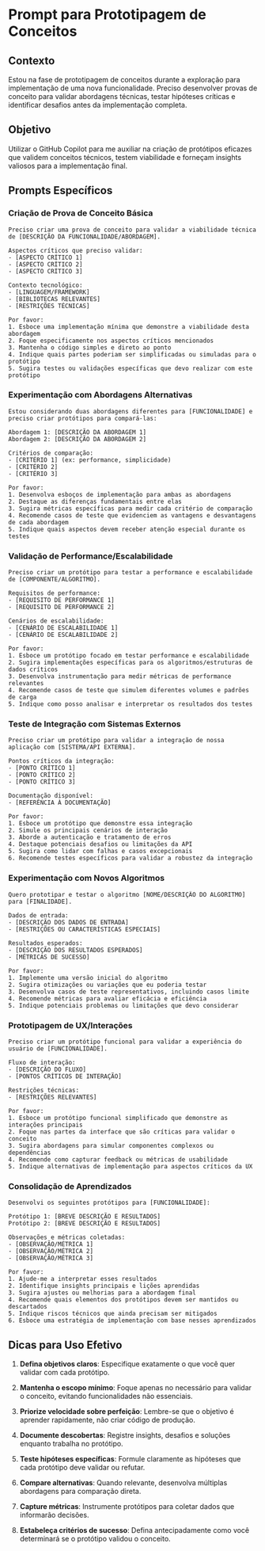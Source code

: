 # Prompt para Prototipagem de Conceitos

## Contexto

Estou na fase de prototipagem de conceitos durante a exploração para implementação de uma nova funcionalidade. Preciso desenvolver provas de conceito para validar abordagens técnicas, testar hipóteses críticas e identificar desafios antes da implementação completa.

## Objetivo

Utilizar o GitHub Copilot para me auxiliar na criação de protótipos eficazes que validem conceitos técnicos, testem viabilidade e forneçam insights valiosos para a implementação final.

## Prompts Específicos

### Criação de Prova de Conceito Básica

```
Preciso criar uma prova de conceito para validar a viabilidade técnica de [DESCRIÇÃO DA FUNCIONALIDADE/ABORDAGEM].

Aspectos críticos que preciso validar:
- [ASPECTO CRÍTICO 1]
- [ASPECTO CRÍTICO 2]
- [ASPECTO CRÍTICO 3]

Contexto tecnológico:
- [LINGUAGEM/FRAMEWORK]
- [BIBLIOTECAS RELEVANTES]
- [RESTRIÇÕES TÉCNICAS]

Por favor:
1. Esboce uma implementação mínima que demonstre a viabilidade desta abordagem
2. Foque especificamente nos aspectos críticos mencionados
3. Mantenha o código simples e direto ao ponto
4. Indique quais partes poderiam ser simplificadas ou simuladas para o protótipo
5. Sugira testes ou validações específicas que devo realizar com este protótipo
```

### Experimentação com Abordagens Alternativas

```
Estou considerando duas abordagens diferentes para [FUNCIONALIDADE] e preciso criar protótipos para compará-las:

Abordagem 1: [DESCRIÇÃO DA ABORDAGEM 1]
Abordagem 2: [DESCRIÇÃO DA ABORDAGEM 2]

Critérios de comparação:
- [CRITÉRIO 1] (ex: performance, simplicidade)
- [CRITÉRIO 2]
- [CRITÉRIO 3]

Por favor:
1. Desenvolva esboços de implementação para ambas as abordagens
2. Destaque as diferenças fundamentais entre elas
3. Sugira métricas específicas para medir cada critério de comparação
4. Recomende casos de teste que evidenciem as vantagens e desvantagens de cada abordagem
5. Indique quais aspectos devem receber atenção especial durante os testes
```

### Validação de Performance/Escalabilidade

```
Preciso criar um protótipo para testar a performance e escalabilidade de [COMPONENTE/ALGORITMO].

Requisitos de performance:
- [REQUISITO DE PERFORMANCE 1]
- [REQUISITO DE PERFORMANCE 2]

Cenários de escalabilidade:
- [CENÁRIO DE ESCALABILIDADE 1]
- [CENÁRIO DE ESCALABILIDADE 2]

Por favor:
1. Esboce um protótipo focado em testar performance e escalabilidade
2. Sugira implementações específicas para os algoritmos/estruturas de dados críticos
3. Desenvolva instrumentação para medir métricas de performance relevantes
4. Recomende casos de teste que simulem diferentes volumes e padrões de carga
5. Indique como posso analisar e interpretar os resultados dos testes
```

### Teste de Integração com Sistemas Externos

```
Preciso criar um protótipo para validar a integração de nossa aplicação com [SISTEMA/API EXTERNA].

Pontos críticos da integração:
- [PONTO CRÍTICO 1]
- [PONTO CRÍTICO 2]
- [PONTO CRÍTICO 3]

Documentação disponível:
- [REFERÊNCIA À DOCUMENTAÇÃO]

Por favor:
1. Esboce um protótipo que demonstre essa integração
2. Simule os principais cenários de interação
3. Aborde a autenticação e tratamento de erros
4. Destaque potenciais desafios ou limitações da API
5. Sugira como lidar com falhas e casos excepcionais
6. Recomende testes específicos para validar a robustez da integração
```

### Experimentação com Novos Algoritmos

```
Quero prototipar e testar o algoritmo [NOME/DESCRIÇÃO DO ALGORITMO] para [FINALIDADE].

Dados de entrada:
- [DESCRIÇÃO DOS DADOS DE ENTRADA]
- [RESTRIÇÕES OU CARACTERÍSTICAS ESPECIAIS]

Resultados esperados:
- [DESCRIÇÃO DOS RESULTADOS ESPERADOS]
- [MÉTRICAS DE SUCESSO]

Por favor:
1. Implemente uma versão inicial do algoritmo
2. Sugira otimizações ou variações que eu poderia testar
3. Desenvolva casos de teste representativos, incluindo casos limite
4. Recomende métricas para avaliar eficácia e eficiência
5. Indique potenciais problemas ou limitações que devo considerar
```

### Prototipagem de UX/Interações

```
Preciso criar um protótipo funcional para validar a experiência do usuário de [FUNCIONALIDADE].

Fluxo de interação:
- [DESCRIÇÃO DO FLUXO]
- [PONTOS CRÍTICOS DE INTERAÇÃO]

Restrições técnicas:
- [RESTRIÇÕES RELEVANTES]

Por favor:
1. Esboce um protótipo funcional simplificado que demonstre as interações principais
2. Foque nas partes da interface que são críticas para validar o conceito
3. Sugira abordagens para simular componentes complexos ou dependências
4. Recomende como capturar feedback ou métricas de usabilidade
5. Indique alternativas de implementação para aspectos críticos da UX
```

### Consolidação de Aprendizados

```
Desenvolvi os seguintes protótipos para [FUNCIONALIDADE]:

Protótipo 1: [BREVE DESCRIÇÃO E RESULTADOS]
Protótipo 2: [BREVE DESCRIÇÃO E RESULTADOS]

Observações e métricas coletadas:
- [OBSERVAÇÃO/MÉTRICA 1]
- [OBSERVAÇÃO/MÉTRICA 2]
- [OBSERVAÇÃO/MÉTRICA 3]

Por favor:
1. Ajude-me a interpretar esses resultados
2. Identifique insights principais e lições aprendidas
3. Sugira ajustes ou melhorias para a abordagem final
4. Recomende quais elementos dos protótipos devem ser mantidos ou descartados
5. Indique riscos técnicos que ainda precisam ser mitigados
6. Esboce uma estratégia de implementação com base nesses aprendizados
```

## Dicas para Uso Efetivo

1. **Defina objetivos claros**: Especifique exatamente o que você quer validar com cada protótipo.

2. **Mantenha o escopo mínimo**: Foque apenas no necessário para validar o conceito, evitando funcionalidades não essenciais.

3. **Priorize velocidade sobre perfeição**: Lembre-se que o objetivo é aprender rapidamente, não criar código de produção.

4. **Documente descobertas**: Registre insights, desafios e soluções enquanto trabalha no protótipo.

5. **Teste hipóteses específicas**: Formule claramente as hipóteses que cada protótipo deve validar ou refutar.

6. **Compare alternativas**: Quando relevante, desenvolva múltiplas abordagens para comparação direta.

7. **Capture métricas**: Instrumente protótipos para coletar dados que informarão decisões.

8. **Estabeleça critérios de sucesso**: Defina antecipadamente como você determinará se o protótipo validou o conceito.
